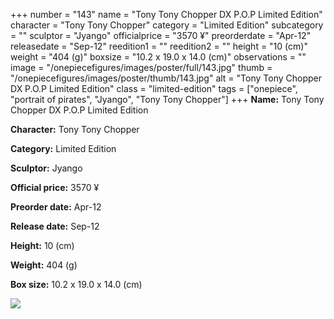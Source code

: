 +++
number = "143"
name = "Tony Tony Chopper DX P.O.P Limited Edition"
character = "Tony Tony Chopper"
category = "Limited Edition"
subcategory = ""
sculptor = "Jyango"
officialprice = "3570 ¥"
preorderdate = "Apr-12"
releasedate = "Sep-12"
reedition1 = ""
reedition2 = ""
height = "10 (cm)"
weight = "404 (g)"
boxsize = "10.2 x 19.0 x 14.0 (cm)"
observations = ""
image = "/onepiecefigures/images/poster/full/143.jpg"
thumb = "/onepiecefigures/images/poster/thumb/143.jpg"
alt = "Tony Tony Chopper DX P.O.P Limited Edition"
class = "limited-edition"
tags = ["onepiece", "portrait of pirates", "Jyango", "Tony Tony Chopper"]
+++
**Name:** Tony Tony Chopper DX P.O.P Limited Edition

**Character:** Tony Tony Chopper

**Category:** Limited Edition 

**Sculptor:** Jyango

**Official price:** 3570 ¥

**Preorder date:** Apr-12

**Release date:** Sep-12

**Height:** 10 (cm)

**Weight:** 404 (g)

**Box size:** 10.2 x 19.0 x 14.0 (cm)

<img src="/onepiecefigures/images/poster/thumb/143.jpg">